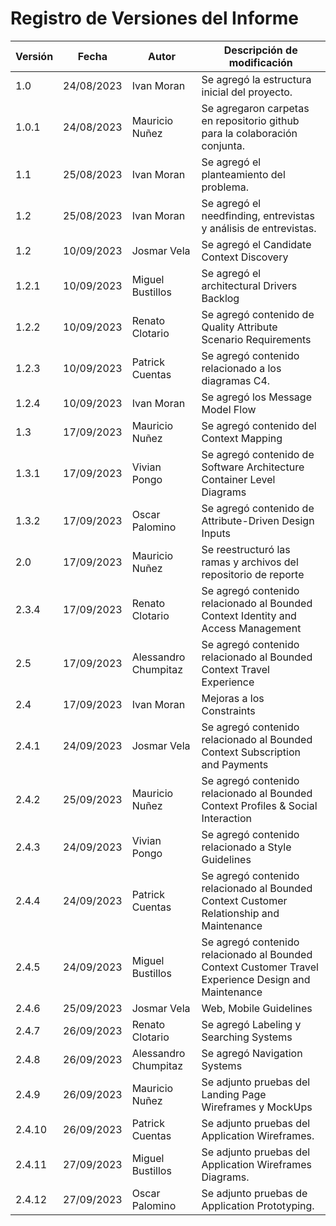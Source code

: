 # Registro de Versiones del Informe
<div align="justify">
<table>
<thead>
  <tr>
    <th>Versión</th>
    <th>Fecha</th>
    <th>Autor</th>
    <th>Descripción de modificación</th>
  </tr>
</thead>
<tbody>
  <tr>
    <td>1.0</td>
    <td>24/08/2023</td>
    <td>Ivan Moran</td>
    <td>Se agregó la estructura inicial del proyecto.</td>
  </tr>
  <tr>
    <td>1.0.1</td>
    <td>24/08/2023</td>
    <td>Mauricio Nuñez</td>
    <td>Se agregaron carpetas en repositorio github para la colaboración conjunta.</td>
  </tr>
  <tr>
    <td>1.1</td>
    <td>25/08/2023</td>
    <td>Ivan Moran</td>
    <td>Se agregó el planteamiento del problema.</td>
  </tr>
  <tr>
    <td>1.2</td>
    <td>25/08/2023</td>
    <td>Ivan Moran</td>
    <td>Se agregó el needfinding, entrevistas y análisis de entrevistas.</td>
  </tr>
  <tr>
    <td>1.2</td>
    <td>10/09/2023</td>
    <td>Josmar Vela</td>
    <td>Se agregó el Candidate Context Discovery</td>
  </tr>

  <tr>
    <td>1.2.1</td>
    <td>10/09/2023</td>
    <td>Miguel Bustillos</td>
    <td>Se agregó el architectural Drivers Backlog</td>
  </tr>
  <tr>
    <td>1.2.2</td>
    <td>10/09/2023</td>
    <td>Renato Clotario</td>
    <td>Se agregó contenido de Quality Attribute Scenario Requirements</td>
  </tr>
  <tr>
    <td>1.2.3</td>
    <td>10/09/2023</td>
    <td>Patrick Cuentas</td>
    <td>Se agregó contenido relacionado a los diagramas C4.</td>
  </tr>
  <tr>
    <td>1.2.4</td>
    <td>10/09/2023</td>
    <td>Ivan Moran</td>
    <td>Se agregó los Message Model Flow</td>
  </tr>

  <tr>
    <td>1.3</td>
    <td>17/09/2023</td>
    <td>Mauricio Nuñez</td>
    <td>Se agregó contenido del Context Mapping</td>
  </tr>

  <tr>
    <td>1.3.1</td>
    <td>17/09/2023</td>
    <td>Vivian Pongo</td>
    <td>Se agregó contenido de Software Architecture Container Level Diagrams </td>
  </tr>
  <tr>
    <td>1.3.2</td>
    <td>17/09/2023</td>
    <td>Oscar Palomino</td>
    <td>Se agregó contenido de Attribute-Driven Design Inputs</td>
  </tr>
  <tr>
    <td>2.0</td>
    <td>17/09/2023</td>
    <td>Mauricio Nuñez</td>
    <td>Se reestructuró las ramas y archivos del repositorio de reporte</td>
  </tr>
  <tr>
    <td>2.3.4</td>
    <td>17/09/2023</td>
    <td>Renato Clotario</td>
    <td>Se agregó contenido relacionado al Bounded Context Identity and Access Management</td>
  </tr>
  <tr>
    <td>2.5</td>
    <td>17/09/2023</td>
    <td>Alessandro Chumpitaz</td>
    <td>Se agregó contenido relacionado al Bounded Context Travel Experience</td>
  </tr>
  <tr>
    <td>2.4</td>
    <td>17/09/2023</td>
    <td>Ivan Moran</td>
    <td>Mejoras a los Constraints</td>
  </tr>
  <tr>
    <td>2.4.1</td>
    <td>24/09/2023</td>
    <td>Josmar Vela</td>
    <td>Se agregó contenido relacionado al Bounded Context Subscription and Payments</td>
  </tr>
  <tr>
    <td>2.4.2</td>
    <td>25/09/2023</td>
    <td>Mauricio Nuñez</td>
    <td>Se agregó contenido relacionado al Bounded Context Profiles & Social Interaction</td>
  </tr>
  <tr>
    <td>2.4.3</td>
    <td>24/09/2023</td>
    <td>Vivian Pongo</td>
    <td>Se agregó contenido relacionado a Style Guidelines</td>
  </tr>
  <tr>
    <td>2.4.4</td>
    <td>24/09/2023</td>
    <td>Patrick Cuentas</td>
    <td>Se agregó contenido relacionado al Bounded Context Customer Relationship and Maintenance</td>
  </tr>
  <tr>
    <td>2.4.5</td>
    <td>24/09/2023</td>
    <td>Miguel Bustillos</td>
    <td>Se agregó contenido relacionado al Bounded Context Customer Travel Experience Design and Maintenance</td>
  </tr>
  <tr>
    <td>2.4.6</td>
    <td>25/09/2023</td>
    <td>Josmar Vela</td>
    <td>Web, Mobile Guidelines</td>
  </tr>
  <tr>
    <td>2.4.7</td>
    <td>26/09/2023</td>
    <td>Renato Clotario</td>
    <td>Se agregó Labeling y Searching Systems</td>
  </tr>
  <tr>
    <td>2.4.8</td>
    <td>26/09/2023</td>
    <td>Alessandro Chumpitaz</td>
		<td>Se agregó Navigation Systems</td>
</tr>
  <tr>
    <td>2.4.9</td>
    <td>26/09/2023</td>
    <td>Mauricio Nuñez</td>
    <td>Se adjunto pruebas del Landing Page Wireframes y MockUps</td>
  </tr>
  <tr>
    <td>2.4.10</td>
    <td>26/09/2023</td>
    <td>Patrick Cuentas</td>
    <td>Se adjunto pruebas del Application Wireframes.</td>
  </tr>
  <tr>
    <td>2.4.11</td>
    <td>27/09/2023</td>
    <td>Miguel Bustillos</td>
    <td>Se adjunto pruebas del Application Wireframes Diagrams.</td>
  </tr>
  <tr>
    <td>2.4.12</td>
    <td>27/09/2023</td>
    <td>Oscar Palomino</td>
    <td>Se adjunto pruebas de Application Prototyping.</td>
  </tr>
</tbody>
</table>
</div>
